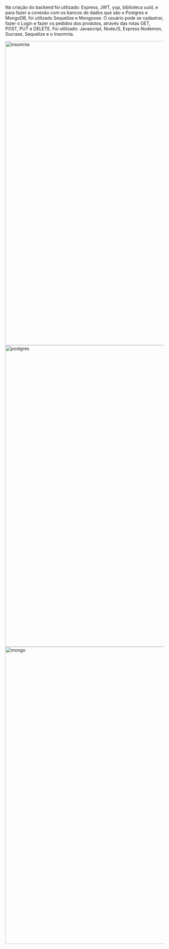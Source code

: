 Na criação do backend foi utilizado: Express, JWT, yup, biblioteca uuid, e para fazer a conexão com os bancos de dados que são o Postgres e MongoDB, foi 
utilizado Sequelize e Mongoose.
O usuário pode se cadastrar, fazer o Login e fazer os pedidos dos produtos, através das rotas GET, POST, PUT e DELETE.
Foi utilizado: Javascript, NodeJS, Express Nodemon, Sucrase, Sequelize e o Insomnia.


<img width="966" alt="insomnia" src="https://user-images.githubusercontent.com/56659697/214400254-09710e4b-3bce-4e40-b918-23c2c50bfe5b.png">
<img width="958" alt="postgres" src="https://user-images.githubusercontent.com/56659697/214400279-f0caa413-3eb0-49e2-9d5e-315675dc385e.png">
<img width="944" alt="mongo" src="https://user-images.githubusercontent.com/56659697/214400288-ad0a9844-2b7e-4dcc-89cf-a680003a10d1.png">
